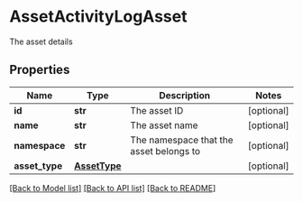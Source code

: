 # AssetActivityLogAsset

The asset details

## Properties

| Name           | Type                          | Description                             | Notes      |
| -------------- | ----------------------------- | --------------------------------------- | ---------- |
| **id**         | **str**                       | The asset ID                            | [optional] |
| **name**       | **str**                       | The asset name                          | [optional] |
| **namespace**  | **str**                       | The namespace that the asset belongs to | [optional] |
| **asset_type** | [**AssetType**](AssetType.md) |                                         | [optional] |

[[Back to Model list]](../README.md#documentation-for-models) [[Back to API list]](../README.md#documentation-for-api-endpoints) [[Back to README]](../README.md)
